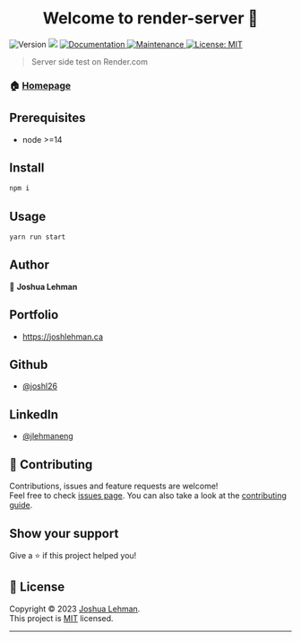 <h1 align="center">Welcome to render-server 👋</h1>
<p>
  <img alt="Version" src="https://img.shields.io/badge/version-1.0.0-blue.svg?cacheSeconds=2592000" />
  <img src="https://img.shields.io/badge/node-%3E%3D14-blue.svg" />
  <a href="https://github.com/joshl26/render-server#readme" target="_blank">
    <img alt="Documentation" src="https://img.shields.io/badge/documentation-yes-brightgreen.svg" />
  </a>
  <a href="https://github.com/joshl26/render-server/graphs/commit-activity" target="_blank">
    <img alt="Maintenance" src="https://img.shields.io/badge/Maintained%3F-yes-green.svg" />
  </a>
  <a href="https://github.com/joshl26/render-server/blob/master/LICENSE" target="_blank">
    <img alt="License: MIT" src="https://img.shields.io/github/license/joshl26/render-server" />
  </a>
</p>

> Server side test on Render.com
> > 
### 🏠 [Homepage](https://github.com/joshl26/render-server#readme)


## Prerequisites


- node >=14
      
## Install

```sh
npm i
```


## Usage

```sh
yarn run start
```



## Author
👤 **Joshua Lehman**

## Portfolio
- https://joshlehman.ca 

## Github  
- [@joshl26](https://github.com/joshl26)  
  
 ## LinkedIn 
- [@jlehmaneng](https://linkedin.com/in/jlehmaneng)
  
  
  
## 🤝 Contributing

Contributions, issues and feature requests are welcome!<br />Feel free to check [issues page](https://github.com/joshl26/render-server/issues). You can also take a look at the [contributing guide](https://github.com/joshl26/render-server/blob/master/CONTRIBUTING.md).

## Show your support

Give a ⭐️ if this project helped you!

## 📝 License

Copyright © 2023 [Joshua Lehman](https://github.com/joshl26).<br />
This project is [MIT](https://github.com/joshl26/render-server/blob/master/LICENSE) licensed.

---


